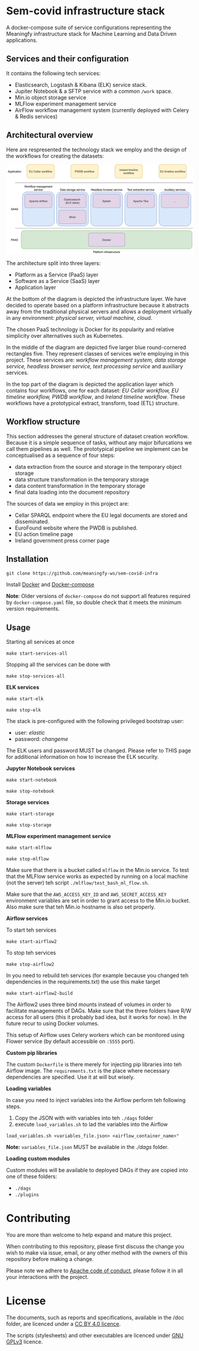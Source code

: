 # Sem-covid infrastructure stack

A docker-compose suite of service configurations representing the Meaningfy
infrastructure stack for Machine Learning and Data Driven applications.


## Services and their configuration

It contains the following tech services:
- Elasticsearch, Logstash & Kibana (ELK) service stack.
- Jupiter Notebook & a SFTP service with a common `/work` space.
- Min.io object storage service
- MLFlow experiment management service
- AirFlow workflow management system (currently deployed with Celery & Redis services)


## Architectural overview

Here are respresented the technology stack we employ and the design of the
workflows for creating the datasets:

![image](export.png)

The architecture split into three layers:
- Platform as a Service (PaaS) layer
- Software as a Service (SaaS) layer
- Application layer

At the bottom of the diagram is depicted the infrastructure layer. We have
decided to operate based on a platform infrastructure because it abstracts
away from the traditional physical servers and allows a deployment virtually
in any environment: *physical server, virtual machine, cloud*.

The chosen PaaS technology is Docker for its popularity and relative simplicity
over alternatives such as Kubernetes.

In the middle of the diagram are depicted five larger blue round-cornered
rectangles five. They represent classes of services we’re employing in this
project. These services are: *workflow management system, data storage service, headless browser service, text processing service* and auxiliary services.

In the top part of the diagram is depicted the application layer which contains
four workflows, one for each dataset: *EU Cellar workflow, EU timeline workflow, PWDB workflow*,
and *Ireland timeline workflow*. These workflows have a prototypical extract,
transform, toad (ETL) structure.

## Workflow structure

This section addresses the general structure of dataset creation workflow.
Because it is a simple sequence of tasks, without any major bifurcations we call
them pipelines as well. The prototypical pipeline we implement  can be
conceptualised as a sequence of four steps:

- data extraction from the source and storage in the temporary object storage
- data structure transformation in the temporary storage
- data content transformation in the temporary storage
- final data loading into the document repository

The sources of data we employ in this project are:

- Cellar SPARQL endpoint where the EU legal documents are stored and disseminated.
- EuroFound website where the PWDB is published.
- EU action timeline page
- Ireland government press corner page

## Installation
```
git clone https://github.com/meaningfy-ws/sem-covid-infra
```

Install [Docker](https://docs.docker.com/engine/install/) and
[Docker-compose](https://docs.docker.com/compose/install/)

**Note**: Older versions of `docker-compose` do not support all features
required by `docker-compose.yaml` file, so double check that it meets the
minimum version requirements.

## Usage

Starting all services at once

```
make start-services-all
```

Stopping all the services can be done with
```
make stop-services-all
```
**ELK services**
```
make start-elk
```
```
make stop-elk
```

The stack is pre-configured with the following privileged bootstrap user:
- user: *elastic*
- password: *changeme*

The ELK users and password MUST be changed. Please refer to THIS page for
additional information on how to increase the ELK security.

**Jupyter Notebook services**
```
make start-notebook
```
```
make stop-notebook
```

**Storage services**
```
make start-storage
```
```
make stop-storage
```

**MLFlow experiment management service**
```
make start-mlflow
```
```
make stop-mlflow
```

Make sure that there is a bucket called `mlflow` in the Min.io service.
To test that the MLFlow service works as expected by running on a local machine
(not the server) teh script `./mlflow/test_bash_ml_flow.sh`.

Make sure that the `AWS_ACCESS_KEY_ID` and `AWS_SECRET_ACCESS_KEY` environment
variables are set in order to grant access to the Min.io bucket. Also make sure
that teh Min.io hostname is also set properly.

**Airflow services**

To start teh services
```
make start-airflow2
```
To stop teh services
```
make stop-airflow2
```

In you need to rebuild teh services (for example because you changed teh
dependencies in the requirements.txt) the use this make target
```
make start-airflow2-build
```

The Airflow2 uses three bind mounts instead of volumes in order to facilitate
managements of DAGs. Make sure that the three folders have R/W access for all
users (this it probably bad idea, but it works for now). In the future recur to
using Docker volumes.

This setup of Airflow uses Celery workers which can be monitored using Flower
service (by default accessible on `:5555` port).

**Custom pip libraries**

The custom `Dockerfile` is there merely for injecting pip libraries into
teh Airflow image. The `requirements.txt` is the place where necessary
dependencies are specified. Use it at will but wisely.

**Loading variables**

In case you need to inject variables into the Airflow perform teh following steps.
1. Copy the JSON with with variables into teh `./dags` folder
2. execute `load_variables.sh` to lad the variables into the Airflow

```
load_variables.sh <variables_file.json> <airflow_container_name>"
```

**Note:** `variables_file.json` MUST be available in the *./dags* folder.

**Loading custom modules**


Custom modules will be available to deployed DAGs if they are copied into one
of these folders:

- `./dags`
- `./plugins`


# Contributing

You are more than welcome to help expand and mature this project.

When contributing to this repository, please first discuss the change you wish
to make via issue, email, or any other method with the owners of this repository
before making a change.

Please note we adhere to [Apache code of conduct](https://www.apache.org/foundation/policies/conduct), please follow it in all your
interactions with the project.

# License

The documents, such as reports and specifications, available in the /doc folder,
are licenced under a [CC BY 4.0 licence](https://creativecommons.org/licenses/by/4.0/deed.en).

The scripts (stylesheets) and other executables are licenced under [GNU GPLv3](https://www.gnu.org/licenses/gpl-3.0.en.html) licence.
